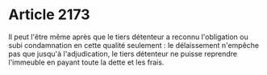 # Article 2173

Il peut l'être même après que le tiers détenteur a reconnu l'obligation ou subi condamnation en cette qualité seulement : le délaissement n'empêche pas que jusqu'à l'adjudication, le tiers détenteur ne puisse reprendre l'immeuble en payant toute la dette et les frais.
